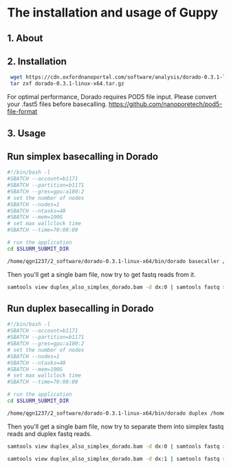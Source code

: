 # The installation and usage of Guppy

## 1. About

## 2. Installation

```bash
 wget https://cdn.oxfordnanoportal.com/software/analysis/dorado-0.3.1-linux-x64.tar.gz
 tar zxf dorado-0.3.1-linux-x64.tar.gz
```

For optimal performance, Dorado requires POD5 file input. Please convert your .fast5 files before basecalling.
https://github.com/nanoporetech/pod5-file-format

## 3. Usage

## Run simplex basecalling in Dorado

```bash
#!/bin/bash -l
#SBATCH --account=b1171
#SBATCH --partition=b1171
#SBATCH --gres=gpu:a100:2
# set the number of nodes
#SBATCH --nodes=1
#SBATCH --ntasks=48
#SBATCH --mem=100G
# set max wallclock time
#SBATCH --time=70:00:00

# run the application
cd $SLURM_SUBMIT_DIR

/home/qgn1237/2_software/dorado-0.3.1-linux-x64/bin/dorado basecaller /home/qgn1237/2_software/dorado-0.3.4-linux-x64/bin/dna_r10.4.1_e8.2_400bps_sup@v4.2.0 sample.pod5 > simplex_dorado.bam
```

Then you'll get a single bam file, now try to get fastq reads from it.

```bash
samtools view duplex_also_simplex_dorado.bam -d dx:0 | samtools fastq > dorado.simplex.fastq
```

## Run duplex basecalling in Dorado

```bash
#!/bin/bash -l
#SBATCH --account=b1171
#SBATCH --partition=b1171
#SBATCH --gres=gpu:a100:2
# set the number of nodes
#SBATCH --nodes=1
#SBATCH --ntasks=48
#SBATCH --mem=100G
# set max wallclock time
#SBATCH --time=70:00:00

# run the application
cd $SLURM_SUBMIT_DIR

/home/qgn1237/2_software/dorado-0.3.1-linux-x64/bin/dorado duplex /home/qgn1237/2_software/dorado-0.3.4-linux-x64/bin/dna_r10.4.1_e8.2_400bps_sup@v4.2.0 sample.pod5 > duplex_also_simplex_dorado.bam
```

Then you'll get a single bam file, now try to separate them into simplex fastq reads and duplex fastq reads.

```bash
samtools view duplex_also_simplex_dorado.bam -d dx:0 | samtools fastq > dorado.simplex.fastq

samtools view duplex_also_simplex_dorado.bam -d dx:1 | samtools fastq > dorado.duplex.fastq
```